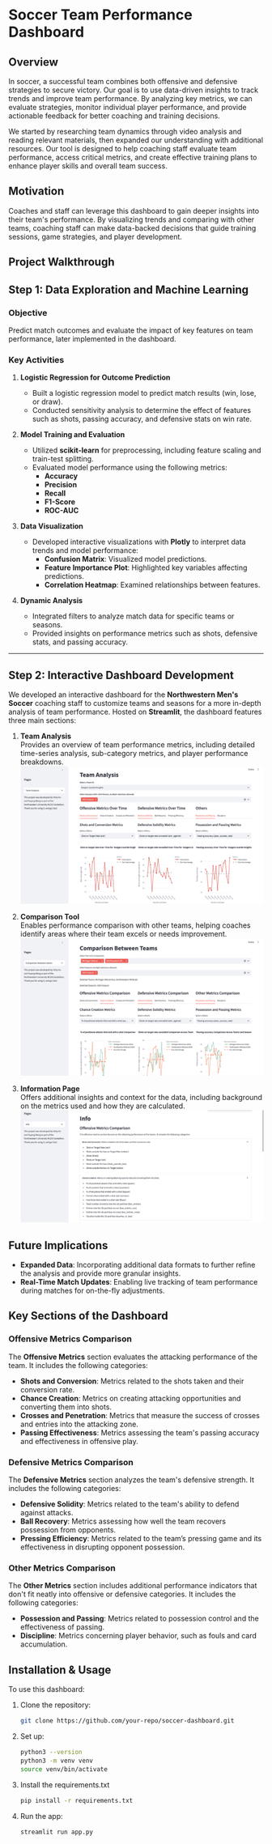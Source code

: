 # Soccer Team Performance Dashboard

## Overview
In soccer, a successful team combines both offensive and defensive strategies to secure victory. Our goal is to use data-driven insights to track trends and improve team performance. By analyzing key metrics, we can evaluate strategies, monitor individual player performance, and provide actionable feedback for better coaching and training decisions.

We started by researching team dynamics through video analysis and reading relevant materials, then expanded our understanding with additional resources. Our tool is designed to help coaching staff evaluate team performance, access critical metrics, and create effective training plans to enhance player skills and overall team success.

## Motivation
Coaches and staff can leverage this dashboard to gain deeper insights into their team's performance. By visualizing trends and comparing with other teams, coaching staff can make data-backed decisions that guide training sessions, game strategies, and player development.

## Project Walkthrough
## Step 1: Data Exploration and Machine Learning
### Objective
Predict match outcomes and evaluate the impact of key features on team performance, later implemented in the dashboard.

### Key Activities
1. **Logistic Regression for Outcome Prediction**
   - Built a logistic regression model to predict match results (win, lose, or draw).
   - Conducted sensitivity analysis to determine the effect of features such as shots, passing accuracy, and defensive stats on win rate.

2. **Model Training and Evaluation**
   - Utilized **scikit-learn** for preprocessing, including feature scaling and train-test splitting.
   - Evaluated model performance using the following metrics:
     - **Accuracy**
     - **Precision**
     - **Recall**
     - **F1-Score**
     - **ROC-AUC**

3. **Data Visualization**
   - Developed interactive visualizations with **Plotly** to interpret data trends and model performance:
     - **Confusion Matrix**: Visualized model predictions.
     - **Feature Importance Plot**: Highlighted key variables affecting predictions.
     - **Correlation Heatmap**: Examined relationships between features.

4. **Dynamic Analysis**
   - Integrated filters to analyze match data for specific teams or seasons.
   - Provided insights on performance metrics such as shots, defensive stats, and passing accuracy.

---

## Step 2: Interactive Dashboard Development
We developed an interactive dashboard for the **Northwestern Men's Soccer** coaching staff to customize teams and seasons for a more in-depth analysis of team performance. Hosted on **Streamlit**, the dashboard features three main sections:

1. **Team Analysis**  
   Provides an overview of team performance metrics, including detailed time-series analysis, sub-category metrics, and player performance breakdowns.
   ![Team Analysis Tab Screenshot](team.png)

3. **Comparison Tool**  
   Enables performance comparison with other teams, helping coaches identify areas where their team excels or needs improvement.
   ![Comparison Tool Tab Screenshot](compare.png)

5. **Information Page**  
   Offers additional insights and context for the data, including background on the metrics used and how they are calculated.
   ![Info Tab Screenshot](info.png)

## Future Implications
- **Expanded Data**: Incorporating additional data formats to further refine the analysis and provide more granular insights.
- **Real-Time Match Updates**: Enabling live tracking of team performance during matches for on-the-fly adjustments.

## Key Sections of the Dashboard

### Offensive Metrics Comparison
The **Offensive Metrics** section evaluates the attacking performance of the team. It includes the following categories:

- **Shots and Conversion**: Metrics related to the shots taken and their conversion rate.
- **Chance Creation**: Metrics on creating attacking opportunities and converting them into shots.
- **Crosses and Penetration**: Metrics that measure the success of crosses and entries into the attacking zone.
- **Passing Effectiveness**: Metrics assessing the team's passing accuracy and effectiveness in offensive play.

### Defensive Metrics Comparison
The **Defensive Metrics** section analyzes the team's defensive strength. It includes the following categories:

- **Defensive Solidity**: Metrics related to the team's ability to defend against attacks.
- **Ball Recovery**: Metrics assessing how well the team recovers possession from opponents.
- **Pressing Efficiency**: Metrics related to the team’s pressing game and its effectiveness in disrupting opponent possession.

### Other Metrics Comparison
The **Other Metrics** section includes additional performance indicators that don't fit neatly into offensive or defensive categories. It includes the following categories:

- **Possession and Passing**: Metrics related to possession control and the effectiveness of passing.
- **Discipline**: Metrics concerning player behavior, such as fouls and card accumulation.

## Installation & Usage
To use this dashboard:

1. Clone the repository:  
   ```bash
   git clone https://github.com/your-repo/soccer-dashboard.git

2. Set up:
   ```bash
   python3 --version
   python3 -m venv venv
   source venv/bin/activate

3. Install the requirements.txt
   ```bash
   pip install -r requirements.txt

4. Run the app:
   ```bash
   streamlit run app.py
